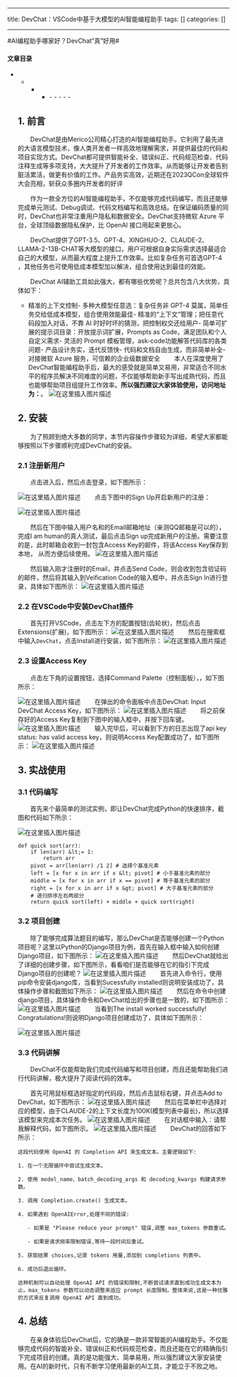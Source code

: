 
--- 
title:  DevChat：VSCode中基于大模型的AI智能编程助手 
tags: []
categories: [] 

---
#AI编程助手哪家好？DevChat“真”好用# 

#### 文章目录
- - - <ul><li>- - - - - 


## 1. 前言

  DevChat是由Merico公司精心打造的AI智能编程助手。它利用了最先进的大语言模型技术，像人类开发者一样高效地理解需求，并提供最佳的代码和项目实现方式。DevChat都可提供智能补全、错误纠正、代码规范检查、代码注释生成等多项支持，大大提升了开发者的工作效率。从而能够让开发者告别脏活累活，做更有价值的工作。产品务实高效，近期还在2023QCon全球软件大会亮相，斩获众多圈内开发者的好评

  作为一款全方位的AI智能编程助手，不仅能够完成代码编写，而且还能够完成单元测试、Debug调试、代码文档编写和高效总结。在保证编码质量的同时，DevChat也非常注重用户隐私和数据安全。DevChat支持微软 Azure 平台，全球顶级数据隐私保护，比 OpenAI 接口用起来更放心。

  DevChat提供了GPT-3.5、GPT-4、XINGHUO-2、CLAUDE-2、LLAMA-2-13B-CHAT等大模型的接口，用户可根据自身实际需求选择最适合自己的大模型，从而最大程度上提升工作效率。比如复杂任务可首选GPT-4 ，其他任务也可使用低成本模型加以解决，组合使用达到最佳的效能。

  DevChat AI辅助工具如此强大，都有哪些优势呢？总共包含八大优势，具体如下：
- 精准的上下文控制- 多种大模型任意选：复杂任务非 GPT-4 莫属，简单任务交给低成本模型，组合使用效能最佳- 精准的“上下文”管理；把任意代码段加入对话，不靠 AI 时好时坏的猜测，把控制权交还给用户- 简单可扩展的提示词目录：开放提示词扩展，Prompts as Code，满足团队和个人自定义需求- 灵活的 Prompt 模板管理，ask-code功能解答代码库的各类问题- 产品设计务实，迭代反馈快- 代码和文档自由生成，而非简单补全- 对接微软 Azure 服务，可信赖的企业级数据安全
  本人在深度使用了DevChat智能编程助手后，最大的感受就是简单又易用，非常适合不同水平的程序员解决不同难度的问题，不仅能够帮助新手写出成熟代码，而且也能够帮助项目组提升工作效率。**所以强烈建议大家体验使用，访问地址为：**。 <img src="https://img-blog.csdnimg.cn/7e46b2d12ed94c15ba7b55a5c5abf2d7.png#pic_center" alt="在这里插入图片描述">

## 2. 安装

  为了照顾到绝大多数的同学，本节内容操作步骤较为详细，希望大家都能够按照以下步骤顺利完成DevChat的安装。

### 2.1 注册新用户

  点击进入后，然后点击登录，如下图所示：

<img src="https://img-blog.csdnimg.cn/bb2971ebe48943ab8ea43fc4f0ae060f.png#pic_center" alt="在这里插入图片描述">   点击下图中的Sign Up开启新用户的注册：

<img src="https://img-blog.csdnimg.cn/d46d99e637b54e7d8f83d4f523a72235.png#pic_center" alt="在这里插入图片描述">

  然后在下图中输入用户名和的Email邮箱地址（亲测QQ邮箱是可以的），完成I am human的真人测试，最后点击Sign up完成新用户的注册。需要注意的是，此时邮箱会收到一封包含Access Key的邮件，将该Access Key保存到本地， 从而方便后续使用。 <img src="https://img-blog.csdnimg.cn/d0f06aaed09244e4ad7a568a94d27cfa.png#pic_center" alt="在这里插入图片描述">

  然后输入刚才注册时的Email，并点击Send Code，则会收到包含验证码的邮件，然后将其输入到Veification Code的输入框中，并点击Sign In进行登录，具体如下图所示： <img src="https://img-blog.csdnimg.cn/1ae63b7a6b784138a58b6e386baea08c.png#pic_center" alt="在这里插入图片描述">

### 2.2 在VSCode中安装DevChat插件

  首先打开VSCode，点击左下方的配置按钮(齿轮状)，然后点击Extensions(扩展)，如下图所示： <img src="https://img-blog.csdnimg.cn/c0a71b517e6e47818feb2271af45d3fa.png#pic_center" alt="在这里插入图片描述">   然后在搜索框中输入`DevChat`，点击Install进行安装，如下图所示： <img src="https://img-blog.csdnimg.cn/f14201f4ea28475eb67357722bb45f20.png#pic_center" alt="在这里插入图片描述">

### 2.3 设置Access Key

  点击左下角的设置按钮，选择Command Palette（控制面板），，如下图所示：

<img src="https://img-blog.csdnimg.cn/7f64f93df0a74b4f8aa02b682d3c838b.png#pic_center" alt="在这里插入图片描述">   在弹出的命令面板中点击DevChat: Input DevChat Access Key，如下图所示： <img src="https://img-blog.csdnimg.cn/3e54c225fa174d9b9af471fcc407399e.png#pic_center" alt="在这里插入图片描述">   将之前保存好的Access Key复制到下图中的输入框中，并按下回车键。 <img src="https://img-blog.csdnimg.cn/542b746af967429ba2e8286cdf5dfd0a.png#pic_center" alt="在这里插入图片描述">   输入完毕后，可以看到下方的日志出现了api key status: has valid access key，则说明Access Key配置成功了，如下图所示： <img src="https://img-blog.csdnimg.cn/f3241cd091454843be54d77b6a06cb83.png#pic_center" alt="在这里插入图片描述">

## 3. 实战使用

### 3.1 代码编写

  首先来个最简单的测试实例，即让DevChat完成Python的快速排序，截图和代码如下所示：

<img src="https://img-blog.csdnimg.cn/75ef33f54c26485abcbeef9efcc82371.png#pic_center" alt="在这里插入图片描述">

```
def quick sort(arr): 
    if len(arr) &lt;= 1:
        return arr 
    pivot = arr[len(arr) /1 2] # 选择个基准元素
    left = [x for x in arr if x &lt; pivot] # 小于基准元素的部分
    middle = [x for x in arr if x == pivot] # 等于基准元素的部分
    right = [x for x in arr if x &gt; pivot] # 大于基准元素的部分
    # 递归排序左右两部分
    return quick sort(left) + middle + quick sort(right)

```

### 3.2 项目创建

  除了能够完成算法题目的编写，那么DevChat是否能够创建一个Python项目呢？这里以Python的Django项目为例，首先在输入框中输入如何创建Django项目，如下图所示： <img src="https://img-blog.csdnimg.cn/36cd87058dea45a09b897aaba53c3b8a.png#pic_center" alt="在这里插入图片描述">   然后DevChat就给出了详细的创建步骤，如下图所示，看看咱们是否能够在它的指引下完成Django项目的创建呢？ <img src="https://img-blog.csdnimg.cn/5a904985e6ba4ffd87ff7f1b60a76a5c.png#pic_center" alt="在这里插入图片描述">   首先进入命令行，使用pip命令安装django库，当看到Sucessfully installed则说明安装成功了，具体操作步骤和截图如下所示： <img src="https://img-blog.csdnimg.cn/85273f0522694f5d94c58ce40cc17c4b.png#pic_center" alt="在这里插入图片描述">   然后在命令中创建django项目，具体操作命令和DevChat给出的步骤也是一致的，如下图所示： <img src="https://img-blog.csdnimg.cn/96700d428ceb4049ad1ad1974be54474.png#pic_center" alt="在这里插入图片描述">   当看到The install worked successfully! Congratulations!则说明Django项目创建成功了，具体如下图所示：

<img src="https://img-blog.csdnimg.cn/574ad1e1224641d3b18912d6afe43667.png#pic_center" alt="在这里插入图片描述">

### 3.3 代码讲解

  DevChat不仅能帮助我们完成代码编写和项目创建，而且还能帮助我们进行代码讲解，极大提升了阅读代码的效率。

  首先可用鼠标框选好指定的代码段，然后点击鼠标右键，并点击Add to DevChat，如下图所示： <img src="https://img-blog.csdnimg.cn/329320c17c6e47cfb60e83aa99c5d9bd.png#pic_center" alt="在这里插入图片描述">   然后在菜单栏中选择对应的模型，由于CLAUDE-2的上下文长度为100K(模型列表中最长)，所以选择该模型来完成本次任务。 <img src="https://img-blog.csdnimg.cn/f1081b2b03434470a44eeecc98830d93.png#pic_center" alt="在这里插入图片描述">   在对话框中输入：请帮我解释代码，如下图所示。 <img src="https://img-blog.csdnimg.cn/af1f7622ce024354b6a4bcd91596a4ff.png#pic_center" alt="在这里插入图片描述">   DevChat的回答如下所示：

```
这段代码使用 OpenAI 的 Completion API 来生成文本。主要逻辑如下:

1. 在一个无限循环中尝试生成文本。

2. 使用 model_name、batch_decoding_args 和 decoding_kwargs 构建请求参数。

3. 调用 Completion.create() 生成文本。

4. 如果遇到 OpenAIError,处理不同的错误:

   - 如果是 "Please reduce your prompt" 错误,调整 max_tokens 参数重试。

   - 如果是请求频率限制错误,等待一段时间后重试。

5. 获取结果 choices,记录 tokens 用量,添加到 completions 列表中。

6. 成功后退出循环。

这种机制可以自动处理 OpenAI API 的错误和限制,不断尝试请求直到成功生成文本为止。max_tokens 参数可以动态调整来适应 prompt 长度限制。整体来说,这是一种优雅的方式来反复调用 OpenAI API 直到成功。

```

## 4. 总结

  在亲身体验后DevChat后，它的确是一款非常智能的AI编程助手。不仅能够完成代码的智能补全、错误纠正和代码规范检查，而且还能在它的精确指引下完成项目的创建。真的是功能强大、简单易用，所以强烈建议大家安装使用。在AI的新时代，只有不断学习使用最新的AI工具，才能立于不败之地。
